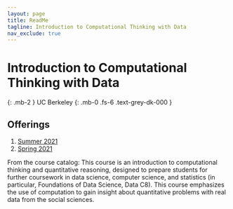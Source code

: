 ```yaml
---
layout: page
title: ReadMe
tagline: Introduction to Computational Thinking with Data
nav_exclude: true
---
```


# Introduction to Computational Thinking with Data
{: .mb-2 }
UC Berkeley
{: .mb-0 .fs-6 .text-grey-dk-000 }

## Offerings
1. [Summer 2021](su21)
2. [Spring 2021](http://data94.org)

From the course catalog: This course is an introduction to computational thinking and quantitative reasoning, designed to prepare students for further coursework in data science, computer science, and statistics (in particular, Foundations of Data Science, Data C8). This course emphasizes the use of computation to gain insight about quantitative problems with real data from the social sciences.
